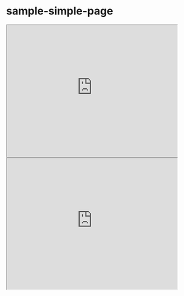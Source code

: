 # sample-simple-page
<iframe src="https://masatoshiueno.github.io/leaflet-map-simple/" width="90%" height="350"></iframe>

 <iframe src="https://masatoshiueno.github.io/leaflet-map-simple/" width="90%" height="350"></iframe>
